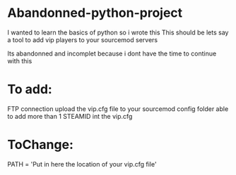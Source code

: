 # Abandonned-python-project

I wanted to learn the basics of python so i wrote this
This should be lets say a tool to add vip players to your sourcemod servers

Its abandonned and incomplet because i dont have the time to continue with this


# To add:
FTP connection
upload the vip.cfg file to your sourcemod config folder
able to add more than 1 STEAMID int the vip.cfg

# ToChange:
PATH = 'Put in here the location of your vip.cfg file'
